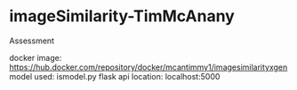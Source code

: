# imageSimilarity-TimMcAnany
Assessment

docker image: https://hub.docker.com/repository/docker/mcantimmy1/imagesimilarityxgen
model used: ismodel.py
flask api location: localhost:5000

